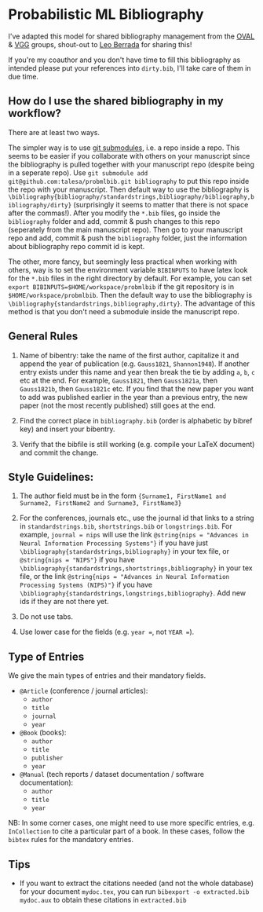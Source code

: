 # Probabilistic ML Bibliography

I've adapted this model for shared bibliography management from the [OVAL](https://www.robots.ox.ac.uk/~oval/) & [VGG](https://www.robots.ox.ac.uk/~vgg/) groups, shout-out to [Leo Berrada](http://www.robots.ox.ac.uk/~lberrada/) for sharing this!

If you're my coauthor and you don't have time to fill this bibliography as intended please put your references into `dirty.bib`, I'll take care of them in due time.

## How do I use the shared bibliography in my workflow?

There are at least two ways.

The simpler way is to use [git submodules](https://blog.github.com/2016-02-01-working-with-submodules/), i.e. a repo inside a repo.
This seems to be easier if you collaborate with others on your manuscript since the bibliography is pulled together with your manuscript repo (despite being in a seperate repo).
Use `git submodule add git@github.com:talesa/probmlbib.git bibliography` to put this repo inside the repo with your manuscript. 
Then default way to use the bibliography is `\bibliography{bibliography/standardstrings,bibliography/bibliography,bibliography/dirty}` (surprisingly it seems to matter that there is not space after the commas!). 
After you modify the `*.bib` files, go inside the `bibliography` folder and add, commit & push changes to this repo (seperately from the main manuscript repo). 
Then go to your manuscript repo and add, commit & push the `bibliography` folder, just the information about bibliography repo commit id is kept.

The other, more fancy, but seemingly less practical when working with others, way is to set the environment variable `BIBINPUTS` to have latex look for the `*.bib` files in the right directory by default. 
For example, you can set `export BIBINPUTS=$HOME/workspace/probmlbib` if the git repository is in  `$HOME/workspace/probmlbib`.
Then the default way to use the bibliography is `\bibliography{standardstrings,bibliography,dirty}`.
The advantage of this method is that you don't need a submodule inside the manuscript repo.

## General Rules

 1. Name of bibentry: take the name of the first author, capitalize it and append
    the year of publication (e.g. `Gauss1821`, `Shannon1948`). If another entry exists under this name and year
    then break the tie by adding `a`, `b`, `c` etc at the end. For example,
    `Gauss1821`, then `Gauss1821a`, then `Gauss1821b`, then `Gauss1821c` etc.
    If you find that the new paper you want to add was published earlier
    in the year than a previous entry, the new paper (not the most recently
    published) still goes at the end.

 2. Find the correct place in `bibliography.bib` (order is alphabetic by bibref key)
    and insert your bibentry.

 3. Verify that the bibfile is still working (e.g. compile your LaTeX document) and commit the change.

## Style Guidelines:

  1. The author field must be in the form `{Surname1, FirstName1 and Surname2, FirstName2 and Surname3, FirstName3}`
  2. For the conferences, journals etc., use the journal id that links to a string in `standardstrings.bib`, `shortstrings.bib` or `longstrings.bib`.
     For example, `journal = nips` will use the link `@string{nips = "Advances in Neural Information Processing Systems"}` if you have just `\bibliography{standardstrings,bibliography}` in your tex file, or `@string{nips = "NIPS"}` if you have `\bibliography{standardstrings,shortstrings,bibliography}` in your tex file, or the link `@string{nips = "Advances in Neural Information Processing Systems (NIPS)"}` if you have `\bibliography{standardstrings,longstrings,bibliography}`. 
     Add new ids if they are not there yet.

  3. Do not use tabs.

  4. Use lower case for the fields (e.g. `year =`, not `YEAR =`).

## Type of Entries

We give the main types of entries and their mandatory fields.

* `@Article` (conference / journal articles):
    * `author`
    * `title`
    * `journal`
    * `year`
* `@Book` (books):
    * `author`
    * `title`
    * `publisher`
    * `year`
* `@Manual` (tech reports / dataset documentation / software documentation):
    * `author`
    * `title`
    * `year`

NB: In some corner cases, one might need to use more specific entries, e.g. `InCollection` to cite a particular part of a book. In these cases, follow the `bibtex` rules for the mandatory entries.

## Tips

* If you want to extract the citations needed (and not the whole database) for your document `mydoc.tex`, you can run `bibexport -o extracted.bib mydoc.aux` to obtain these citations in `extracted.bib`
